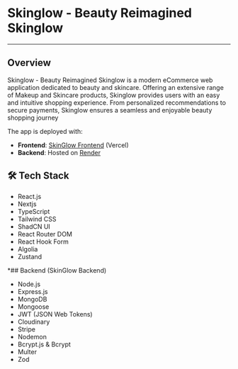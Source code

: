 # Skinglow - Beauty Reimagined Skinglow

---

## Overview

Skinglow - Beauty Reimagined Skinglow is a modern eCommerce web application dedicated to beauty and skincare. Offering an extensive range of Makeup and Skincare products, Skinglow provides users with an easy and intuitive shopping experience. From personalized recommendations to secure payments, Skinglow ensures a seamless and enjoyable beauty shopping journey

The app is deployed with:
- **Frontend**: [SkinGlow Frontend](https://skin-glow-frontend.vercel.app/) (Vercel)
- **Backend**: Hosted on [Render](https://render.com/)

## 🛠️ Tech Stack
* React.js
* Nextjs
* TypeScript
* Tailwind CSS
* ShadCN UI
* React Router DOM
* React Hook Form
* Algolia
* Zustand
  
*## Backend (SkinGlow Backend)
* Node.js
* Express.js
* MongoDB
* Mongoose
* JWT (JSON Web Tokens)
* Cloudinary
* Stripe
* Nodemon
* Bcrypt.js & Bcrypt
* Multer 
* Zod

